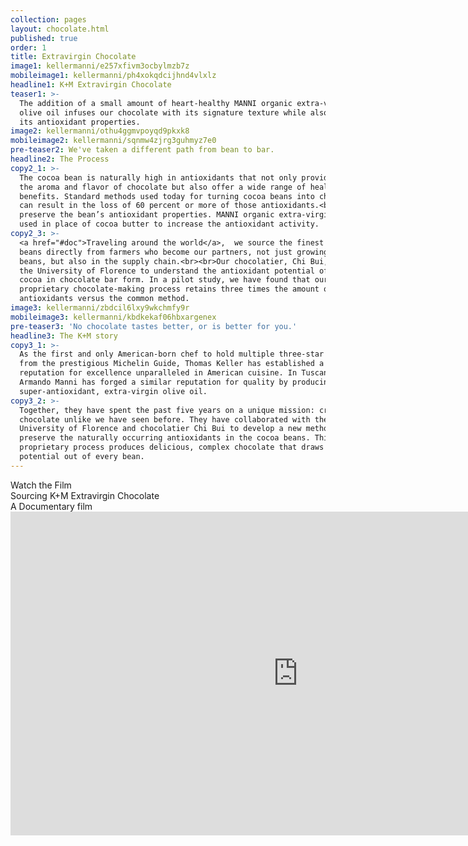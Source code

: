 ```yaml
---
collection: pages
layout: chocolate.html
published: true
order: 1
title: Extravirgin Chocolate
image1: kellermanni/e257xfivm3ocbylmzb7z
mobileimage1: kellermanni/ph4xokqdcijhnd4vlxlz
headline1: K+M Extravirgin Chocolate
teaser1: >-
  The addition of a small amount of heart-healthy MANNI organic extra-virgin
  olive oil infuses our chocolate with its signature texture while also boosting
  its antioxidant properties.
image2: kellermanni/othu4ggmvpoyqd9pkxk8
mobileimage2: kellermanni/sqnmw4zjrg3guhmyz7e0
pre-teaser2: We've taken a different path from bean to bar.
headline2: The Process
copy2_1: >-
  The cocoa bean is naturally high in antioxidants that not only provide much of
  the aroma and flavor of chocolate but also offer a wide range of health
  benefits. Standard methods used today for turning cocoa beans into chocolate
  can result in the loss of 60 percent or more of those antioxidants.<br><br>  Hand-crafted in the Napa Valley, our cacao undergoes a unique process to
  preserve the bean’s antioxidant properties. MANNI organic extra-virgin oil is
  used in place of cocoa butter to increase the antioxidant activity.
copy2_3: >-
  <a href="#doc">Traveling around the world</a>,  we source the finest cocoa
  beans directly from farmers who become our partners, not just growing the
  beans, but also in the supply chain.<br><br>Our chocolatier, Chi Bui, evaluates each new type of bean in conjunction with
  the University of Florence to understand the antioxidant potential of the
  cocoa in chocolate bar form. In a pilot study, we have found that our
  proprietary chocolate-making process retains three times the amount of
  antioxidants versus the common method.
image3: kellermanni/zbdcil6lxy9wkchmfy9r
mobileimage3: kellermanni/kbdkekaf06hbxargenex
pre-teaser3: 'No chocolate tastes better, or is better for you.'
headline3: The K+M story
copy3_1: >-
  As the first and only American-born chef to hold multiple three-star ratings
  from the prestigious Michelin Guide, Thomas Keller has established a
  reputation for excellence unparalleled in American cuisine. In Tuscany,
  Armando Manni has forged a similar reputation for quality by producing
  super-antioxidant, extra-virgin olive oil.
copy3_2: >-
  Together, they have spent the past five years on a unique mission: crafting a
  chocolate unlike we have seen before. They have collaborated with the
  University of Florence and chocolatier Chi Bui to develop a new methodology to
  preserve the naturally occurring antioxidants in the cocoa beans. This
  proprietary process produces delicious, complex chocolate that draws the full
  potential out of every bean.
---
```

<div class="h6">Watch the Film </div>
<div class="h1">Sourcing K+M Extravirgin Chocolate</div>
<div class="h4">A Documentary film</div>

<div class="video-wrapper">
  <iframe src="https://player.vimeo.com/video/152769132?color=efefef&title=0&byline=0&portrait=0" width="920" height="518" frameborder="0" webkitallowfullscreen mozallowfullscreen allowfullscreen></iframe>
</div>
